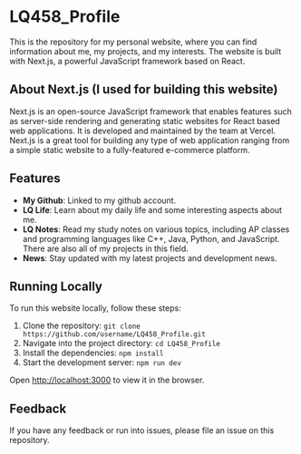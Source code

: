 # LQ458_Profile

This is the repository for my personal website, where you can find information about me, my projects, and my interests. The website is built with Next.js, a powerful JavaScript framework based on React.

## About Next.js (I used for building this website)

Next.js is an open-source JavaScript framework that enables features such as server-side rendering and generating static websites for React based web applications. It is developed and maintained by the team at Vercel. Next.js is a great tool for building any type of web application ranging from a simple static website to a fully-featured e-commerce platform.

## Features

- **My Github**: Linked to my github account.
- **LQ Life**: Learn about my daily life and some interesting aspects about me.
- **LQ Notes**: Read my study notes on various topics, including AP classes and programming languages like C++, Java, Python, and JavaScript. There are also all of my projects in this field.
- **News**: Stay updated with my latest projects and development news.

## Running Locally

To run this website locally, follow these steps:

1. Clone the repository: `git clone https://github.com/username/LQ458_Profile.git`
2. Navigate into the project directory: `cd LQ458_Profile`
3. Install the dependencies: `npm install`
4. Start the development server: `npm run dev`

Open [http://localhost:3000](http://localhost:3000) to view it in the browser.

## Feedback

If you have any feedback or run into issues, please file an issue on this repository.
